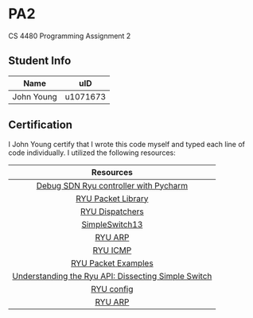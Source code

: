 # PA2
CS 4480 Programming Assignment 2

## Student Info

|    Name    |   uID    |
|:----------:|:--------:|
| John Young | u1071673 |

## Certification 

I John Young certify that I wrote this code myself and typed each line of code individually.
I utilized the following resources: 

|                                                             Resources                                                             |
|:---------------------------------------------------------------------------------------------------------------------------------:|
| [Debug SDN Ryu controller with Pycharm](http://installfights.blogspot.com/2016/10/debug-sdn-ryu-controller-with-pycharm.html?m=1) |
|                          [RYU Packet Library](https://ryu.readthedocs.io/en/latest/library_packet.html)                           |
|                  [RYU Dispatchers](https://ryu.readthedocs.io/en/latest/ryu_app_api.html?highlight=DISPATCHERS)                   |
|                       [SimpleSwitch13](https://github.com/osrg/ryu/blob/master/ryu/app/simple_switch_13.py)                       |
|                        [RYU ARP](https://ryu.readthedocs.io/en/latest/library_packet_ref/packet_arp.html)                         |
|                       [RYU ICMP](https://ryu.readthedocs.io/en/latest/library_packet_ref/packet_icmp.html)                        |
|                            [RYU Packet Examples](https://www.programcreek.com/python/example/103659/)                             |
|  [Understanding the Ryu API: Dissecting Simple Switch](https://inside-openflow.com/2016/07/21/ryu-api-dissecting-simple-switch/)  |
|                 [RYU config](https://stackoverflow.com/questions/17424905/passing-own-arguments-to-ryu-proxy-app)                 |
| [RYU ARP](https://github.com/lagopus/ryu-lagopus-ext/blob/master/ryu/tests/mininet/packet_lib/arp/test_arp.py) |
